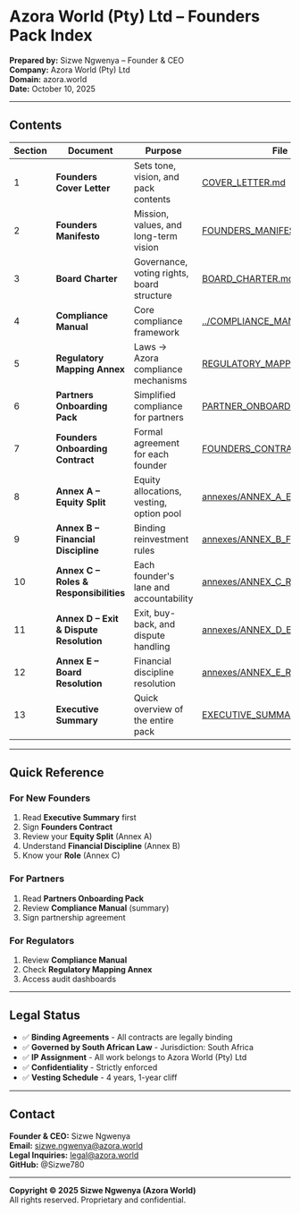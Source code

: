 # Azora World (Pty) Ltd – Founders Pack Index

**Prepared by:** Sizwe Ngwenya – Founder & CEO  
**Company:** Azora World (Pty) Ltd  
**Domain:** azora.world  
**Date:** October 10, 2025

---

## Contents

| Section | Document | Purpose | File |
|---------|----------|---------|------|
| 1 | **Founders Cover Letter** | Sets tone, vision, and pack contents | [COVER_LETTER.md](./COVER_LETTER.md) |
| 2 | **Founders Manifesto** | Mission, values, and long-term vision | [FOUNDERS_MANIFESTO.md](./founders/FOUNDERS_MANIFESTO.md) |
| 3 | **Board Charter** | Governance, voting rights, board structure | [BOARD_CHARTER.md](./founders/BOARD_CHARTER.md) |
| 4 | **Compliance Manual** | Core compliance framework | [../COMPLIANCE_MANUAL.md](../COMPLIANCE_MANUAL.md) |
| 5 | **Regulatory Mapping Annex** | Laws → Azora compliance mechanisms | [REGULATORY_MAPPING.md](./annexes/REGULATORY_MAPPING.md) |
| 6 | **Partners Onboarding Pack** | Simplified compliance for partners | [PARTNER_ONBOARDING.md](./PARTNER_ONBOARDING.md) |
| 7 | **Founders Onboarding Contract** | Formal agreement for each founder | [FOUNDERS_CONTRACT.md](./founders/FOUNDERS_CONTRACT.md) |
| 8 | **Annex A – Equity Split** | Equity allocations, vesting, option pool | [annexes/ANNEX_A_EQUITY.md](./annexes/ANNEX_A_EQUITY.md) |
| 9 | **Annex B – Financial Discipline** | Binding reinvestment rules | [annexes/ANNEX_B_FINANCIAL.md](./annexes/ANNEX_B_FINANCIAL.md) |
| 10 | **Annex C – Roles & Responsibilities** | Each founder's lane and accountability | [annexes/ANNEX_C_ROLES.md](./annexes/ANNEX_C_ROLES.md) |
| 11 | **Annex D – Exit & Dispute Resolution** | Exit, buy-back, and dispute handling | [annexes/ANNEX_D_EXIT.md](./annexes/ANNEX_D_EXIT.md) |
| 12 | **Annex E – Board Resolution** | Financial discipline resolution | [annexes/ANNEX_E_RESOLUTION.md](./annexes/ANNEX_E_RESOLUTION.md) |
| 13 | **Executive Summary** | Quick overview of the entire pack | [EXECUTIVE_SUMMARY.md](./EXECUTIVE_SUMMARY.md) |

---

## Quick Reference

### For New Founders
1. Read **Executive Summary** first
2. Sign **Founders Contract**
3. Review your **Equity Split** (Annex A)
4. Understand **Financial Discipline** (Annex B)
5. Know your **Role** (Annex C)

### For Partners
1. Read **Partners Onboarding Pack**
2. Review **Compliance Manual** (summary)
3. Sign partnership agreement

### For Regulators
1. Review **Compliance Manual**
2. Check **Regulatory Mapping Annex**
3. Access audit dashboards

---

## Legal Status

- ✅ **Binding Agreements** - All contracts are legally binding
- ✅ **Governed by South African Law** - Jurisdiction: South Africa
- ✅ **IP Assignment** - All work belongs to Azora World (Pty) Ltd
- ✅ **Confidentiality** - Strictly enforced
- ✅ **Vesting Schedule** - 4 years, 1-year cliff

---

## Contact

**Founder & CEO:** Sizwe Ngwenya  
**Email:** sizwe.ngwenya@azora.world  
**Legal Inquiries:** legal@azora.world  
**GitHub:** @Sizwe780

---

**Copyright © 2025 Sizwe Ngwenya (Azora World)**  
All rights reserved. Proprietary and confidential.

